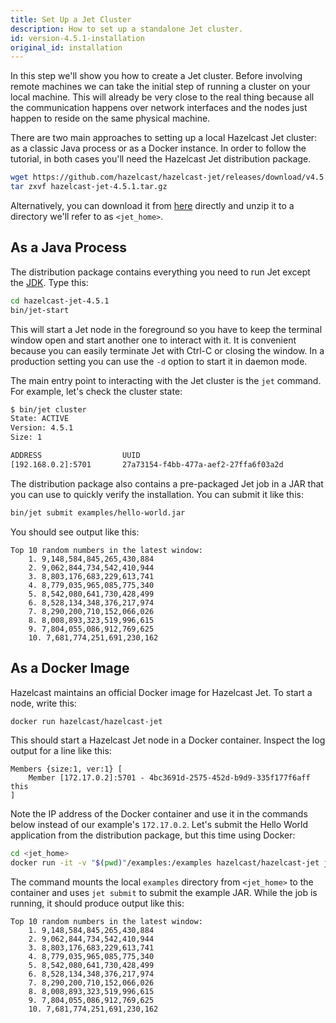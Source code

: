 ```yaml
---
title: Set Up a Jet Cluster
description: How to set up a standalone Jet cluster.
id: version-4.5.1-installation
original_id: installation
---
```


In this step we'll show you how to create a Jet cluster.
Before involving remote machines we can take the initial step of running
a cluster on your local machine. This will already be very close to the
real thing because all the communication happens over network interfaces
and the nodes just happen to reside on the same physical machine.

There are two main approaches to setting up a local Hazelcast Jet
cluster: as a classic Java process or as a Docker instance. In order to
follow the tutorial, in both cases you'll need the Hazelcast Jet
distribution package.

```bash
wget https://github.com/hazelcast/hazelcast-jet/releases/download/v4.5.1/hazelcast-jet-4.5.1.tar.gz
tar zxvf hazelcast-jet-4.5.1.tar.gz
```

Alternatively, you can download it from
[here](https://github.com/hazelcast/hazelcast-jet/releases/download/v4.5.1/hazelcast-jet-4.5.1.tar.gz)
directly and unzip it to a directory we'll refer to as `<jet_home>`.

## As a Java Process

The distribution package contains everything you need to run Jet except
the [JDK](https://adoptopenjdk.net/). Type this:

```bash
cd hazelcast-jet-4.5.1
bin/jet-start
```

This will start a Jet node in the foreground so you have to keep the
terminal window open and start another one to interact with it. It is
convenient because you can easily terminate Jet with Ctrl-C or closing
the window. In a production setting you can use the `-d` option to start
it in daemon mode.

The main entry point to interacting with the Jet cluster is the `jet`
command. For example, let's check the cluster state:

```bash
$ bin/jet cluster
State: ACTIVE
Version: 4.5.1
Size: 1

ADDRESS                  UUID
[192.168.0.2]:5701       27a73154-f4bb-477a-aef2-27ffa6f03a2d
```

The distribution package also contains a pre-packaged Jet job in a JAR
that you can use to quickly verify the installation. You can submit it
like this:

```bash
bin/jet submit examples/hello-world.jar
```

You should see output like this:

```text
Top 10 random numbers in the latest window:
    1. 9,148,584,845,265,430,884
    2. 9,062,844,734,542,410,944
    3. 8,803,176,683,229,613,741
    4. 8,779,035,965,085,775,340
    5. 8,542,080,641,730,428,499
    6. 8,528,134,348,376,217,974
    7. 8,290,200,710,152,066,026
    8. 8,008,893,323,519,996,615
    9. 7,804,055,086,912,769,625
    10. 7,681,774,251,691,230,162
```

## As a Docker Image

Hazelcast maintains an official Docker image for Hazelcast Jet. To start
a node, write this:

```bash
docker run hazelcast/hazelcast-jet
```

This should start a Hazelcast Jet node in a Docker container. Inspect
the log output for a line like this:

```text
Members {size:1, ver:1} [
    Member [172.17.0.2]:5701 - 4bc3691d-2575-452d-b9d9-335f177f6aff this
]
```

Note the IP address of the Docker container and use it in the commands
below instead of our example's `172.17.0.2`. Let's submit the Hello
World application from the distribution package, but this time using
Docker:

```bash
cd <jet_home>
docker run -it -v "$(pwd)"/examples:/examples hazelcast/hazelcast-jet jet -t 172.17.0.2 submit /examples/hello-world.jar
```

The command mounts the local `examples` directory from `<jet_home>` to
the container and uses `jet submit` to submit the example JAR. While the
job is running, it should produce output like this:

```text
Top 10 random numbers in the latest window:
    1. 9,148,584,845,265,430,884
    2. 9,062,844,734,542,410,944
    3. 8,803,176,683,229,613,741
    4. 8,779,035,965,085,775,340
    5. 8,542,080,641,730,428,499
    6. 8,528,134,348,376,217,974
    7. 8,290,200,710,152,066,026
    8. 8,008,893,323,519,996,615
    9. 7,804,055,086,912,769,625
    10. 7,681,774,251,691,230,162
```
